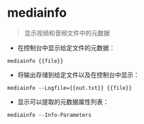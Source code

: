 # mediainfo

> 显示视频和音频文件中的元数据

- 在控制台中显示给定文件的元数据：

`mediainfo {{file}}`

- 将输出存储到给定文件以及在控制台中显示：

`mediainfo --Logfile={{out.txt}} {{file}}`

- 显示可以提取的元数据属性列表：

`mediainfo --Info-Parameters`

[#]: contributors: ([潘潘])
